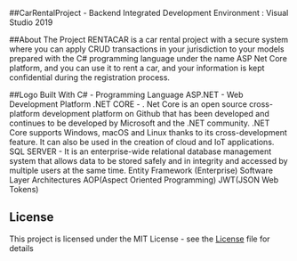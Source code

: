 ##CarRentalProject - Backend
Integrated Development Environment : Visual Studio 2019

##About The Project
RENTACAR is a car rental project with a secure system where you can apply CRUD transactions in your jurisdiction to your models prepared with the C# programming language under the name ASP Net Core platform, and you can use it to rent a car, and your information is kept confidential during the registration process.

##Logo
Built With
C# - Programming Language
ASP.NET - Web Development Platform
.NET CORE - . Net Core is an open source cross-platform development platform on Github that has been developed and continues to be developed by Microsoft and the .NET community. .NET Core supports Windows, macOS and Linux thanks to its cross-development feature. It can also be used in the creation of cloud and IoT applications.
SQL SERVER - It is an enterprise-wide relational database management system that allows data to be stored safely and in integrity and accessed by multiple users at the same time.
Entity Framework
(Enterprise) Software Layer Architectures
AOP(Aspect Oriented Programming)
JWT(JSON Web Tokens)

## License
This project is licensed under the MIT License - see the [License](https://github.com/canozyigiit/CarRentalProject-Angular/blob/master/LICENSE) file for details
